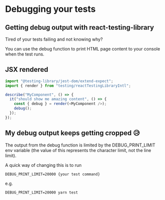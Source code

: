 # Debugging your tests

## Getting debug output with react-testing-library

Tired of your tests failing and not knowing why?

You can use the debug function to print HTML page content to your console when the test runs.

## <a id="jsx-rendered"></a>JSX rendered

```js
import "@testing-library/jest-dom/extend-expect";
import { render } from "testing/reactTestingLibraryIntl";

describe("MyComponent", () => {
  it("should show me amazing content", () => {
    const { debug } = render(<MyComponent />);
    debug();
  });
});
```

## My debug output keeps getting cropped 😥

The output from the debug function is limited by the DEBUG_PRINT_LIMIT env variable (the value of this represents the character limit, not the line limit).

A quick way of changing this is to run

```
DEBUG_PRINT_LIMIT=20000 {your test command}
```

e.g.

```
DEBUG_PRINT_LIMIT=20000 yarn test
```
